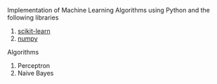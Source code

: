 Implementation of Machine Learning Algorithms using Python and the following libraries
1. [scikit-learn](https://scikit-learn.org/stable/install.html)
1. [numpy](https://pypi.org/project/numpy/)

Algorithms
1. Perceptron
1. Naive Bayes
